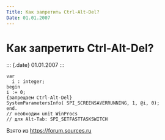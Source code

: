 ```yaml
---
Title: Как запретить Ctrl-Alt-Del?
Date: 01.01.2007
---
```



Как запретить Ctrl-Alt-Del?
===========================

::: {.date}
01.01.2007
:::

    var 
      i : integer; 
    begin 
    i := 0; 
    {запрещаем Ctrl-Alt-Del} 
    SystemParametersInfo( SPI_SCREENSAVERRUNNING, 1, @i, 0); 
    end. 
    // необходим unit WinProcs
    // для Alt-Tab: SPI_SETFASTTASKSWITCH 

Взято из <https://forum.sources.ru>
